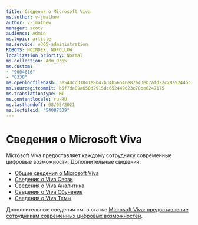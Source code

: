 ```yaml
---
title: Сведения о Microsoft Viva
ms.author: v-jmathew
author: v-jmathew
manager: scotv
audience: Admin
ms.topic: article
ms.service: o365-administration
ROBOTS: NOINDEX, NOFOLLOW
localization_priority: Normal
ms.collection: Adm_O365
ms.custom:
- "9004616"
- "8338"
ms.openlocfilehash: 3e540cc31841e8b47b34b56546e87a43eb7afd22c28a9244bc3016e9937b087c
ms.sourcegitcommit: b5f7da89a650d2915dc652449623c78be6247175
ms.translationtype: MT
ms.contentlocale: ru-RU
ms.lasthandoff: 08/05/2021
ms.locfileid: "54087509"
---
```

# <a name="learn-about-microsoft-viva"></a>Сведения о Microsoft Viva

Microsoft Viva предоставляет каждому сотруднику современные цифровые возможности. Дополнительные сведения:

- [Общие сведения о Microsoft Viva](https://www.microsoft.com/microsoft-viva/overview)
- [Сведения о Viva Связи](https://aka.ms/VivaConnectionsBlog/)
- [Сведения о Viva Аналитика](https://aka.ms/VivaInsightsBlog)
- [Сведения о Viva Обучение](https://aka.ms/VivaLearningBlog)
- [Сведения о Viva Темы](https://aka.ms/viva/topics/blog)

Дополнительные сведения см. в статье [Microsoft Viva: предоставление сотрудникам современных цифровых возможностей](https://www.microsoft.com/microsoft-365/blog/2021/02/04/microsoft-viva-empowering-every-employee-for-the-new-digital-age/).
